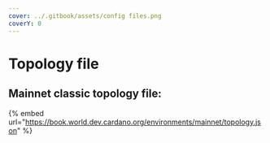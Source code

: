 ```yaml
---
cover: ../.gitbook/assets/config files.png
coverY: 0
---
```


# Topology file

## Mainnet classic topology file:

{% embed url="https://book.world.dev.cardano.org/environments/mainnet/topology.json" %}
